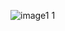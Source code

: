 ![image1 1](https://user-images.githubusercontent.com/92022676/156913521-fb938426-dba0-4094-9c1e-95f17809c5d2.jpg)

